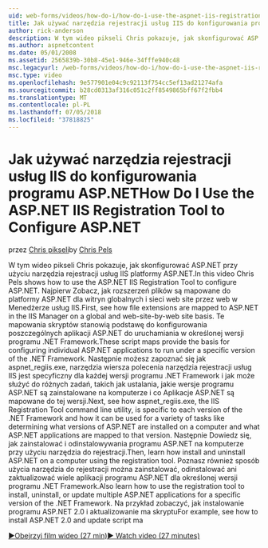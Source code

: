 ```yaml
---
uid: web-forms/videos/how-do-i/how-do-i-use-the-aspnet-iis-registration-tool-to-configure-aspnet
title: Jak używać narzędzia rejestracji usług IIS do konfigurowania programu ASP.NET | Dokumentacja firmy Microsoft
author: rick-anderson
description: W tym wideo pikseli Chris pokazuje, jak skonfigurować ASP.NET przy użyciu narzędzia rejestracji usług IIS platformy ASP.NET. Najpierw Zobacz, jak rozszerzeń plików są mapowane do ASP.NET...
ms.author: aspnetcontent
ms.date: 05/01/2008
ms.assetid: 2565839b-30b8-45e1-946e-34fffe940c48
msc.legacyurl: /web-forms/videos/how-do-i/how-do-i-use-the-aspnet-iis-registration-tool-to-configure-aspnet
msc.type: video
ms.openlocfilehash: 9e577901e04c9c92113f754cc5ef13ad21274afa
ms.sourcegitcommit: b28cd0313af316c051c2ff8549865bff67f2fbb4
ms.translationtype: MT
ms.contentlocale: pl-PL
ms.lasthandoff: 07/05/2018
ms.locfileid: "37818825"
---
```

<a name="how-do-i-use-the-aspnet-iis-registration-tool-to-configure-aspnet"></a><span data-ttu-id="62264-104">Jak używać narzędzia rejestracji usług IIS do konfigurowania programu ASP.NET</span><span class="sxs-lookup"><span data-stu-id="62264-104">How Do I Use the ASP.NET IIS Registration Tool to Configure ASP.NET</span></span>
====================
<span data-ttu-id="62264-105">przez [Chris pikseli](https://twitter.com/chrispels)</span><span class="sxs-lookup"><span data-stu-id="62264-105">by [Chris Pels](https://twitter.com/chrispels)</span></span>

<span data-ttu-id="62264-106">W tym wideo pikseli Chris pokazuje, jak skonfigurować ASP.NET przy użyciu narzędzia rejestracji usług IIS platformy ASP.NET.</span><span class="sxs-lookup"><span data-stu-id="62264-106">In this video Chris Pels shows how to use the ASP.NET IIS Registration Tool to configure ASP.NET.</span></span> <span data-ttu-id="62264-107">Najpierw Zobacz, jak rozszerzeń plików są mapowane do platformy ASP.NET dla witryn globalnych i sieci web site przez web w Menedżerze usług IIS.</span><span class="sxs-lookup"><span data-stu-id="62264-107">First, see how file extensions are mapped to ASP.NET in the IIS Manager on a global and web-site-by-web site basis.</span></span> <span data-ttu-id="62264-108">Te mapowania skryptów stanowią podstawę do konfigurowania poszczególnych aplikacji ASP.NET do uruchamiania w określonej wersji programu .NET Framework.</span><span class="sxs-lookup"><span data-stu-id="62264-108">These script maps provide the basis for configuring individual ASP.NET applications to run under a specific version of the .NET Framework.</span></span> <span data-ttu-id="62264-109">Następnie możesz zapoznać się jak aspnet\_regiis.exe, narzędzia wiersza polecenia narzędzia rejestracji usług IIS jest specyficzny dla każdej wersji programu .NET Framework i jak może służyć do różnych zadań, takich jak ustalania, jakie wersje programu ASP.NET są zainstalowane na komputerze i co Aplikacje ASP.NET są mapowane do tej wersji.</span><span class="sxs-lookup"><span data-stu-id="62264-109">Next, see how aspnet\_regiis.exe, the IIS Registration Tool command line utility, is specific to each version of the .NET Framework and how it can be used for a variety of tasks like determining what versions of ASP.NET are installed on a computer and what ASP.NET applications are mapped to that version.</span></span> <span data-ttu-id="62264-110">Następnie Dowiedz się, jak zainstalować i odinstalowywania programu ASP.NET na komputerze przy użyciu narzędzia do rejestracji.</span><span class="sxs-lookup"><span data-stu-id="62264-110">Then, learn how install and uninstall ASP.NET on a computer using the registration tool.</span></span> <span data-ttu-id="62264-111">Poznasz również sposób użycia narzędzia do rejestracji można zainstalować, odinstalować ani zaktualizować wiele aplikacji programu ASP.NET dla określonej wersji programu .NET Framework.</span><span class="sxs-lookup"><span data-stu-id="62264-111">Also learn how to use the registration tool to install, uninstall, or update multiple ASP.NET applications for a specific version of the .NET Framework.</span></span> <span data-ttu-id="62264-112">Na przykład zobaczyć, jak instalowanie programu ASP.NET 2.0 i aktualizowanie ma skryptu</span><span class="sxs-lookup"><span data-stu-id="62264-112">For example, see how to install ASP.NET 2.0 and update script ma</span></span>

[<span data-ttu-id="62264-113">&#9654;Obejrzyj film wideo (27 min)</span><span class="sxs-lookup"><span data-stu-id="62264-113">&#9654; Watch video (27 minutes)</span></span>](https://channel9.msdn.com/Blogs/ASP-NET-Site-Videos/how-do-i-use-the-aspnet-iis-registration-tool-to-configure-aspnet)
